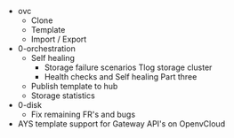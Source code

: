 - ovc
  - Clone
  - Template
  - Import / Export
- 0-orchestration
  - Self healing
    - Storage failure scenarios Tlog storage cluster
    - Health checks and Self healing Part three
  - Publish template to hub
  - Storage statistics
- 0-disk
  - Fix remaining FR's and bugs
- AYS template support for Gateway API's on OpenvCloud
